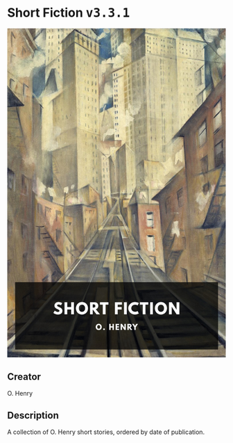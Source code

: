 
# Short Fiction <kbd>v3.3.1</kbd>

<center>
  <img src="./cover-1024.jpg"/>
</center>

## Creator
O. Henry

## Description
A collection of O. Henry short stories, ordered by date of publication.
